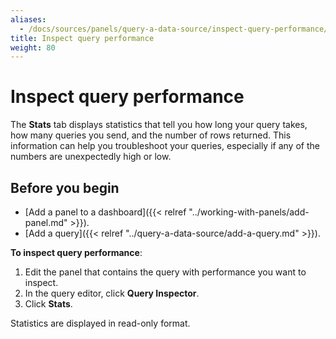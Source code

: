 ```yaml
---
aliases:
  - /docs/sources/panels/query-a-data-source/inspect-query-performance/
title: Inspect query performance
weight: 80
---
```


# Inspect query performance

The **Stats** tab displays statistics that tell you how long your query takes, how many queries you send, and the number of rows returned. This information can help you troubleshoot your queries, especially if any of the numbers are unexpectedly high or low.

## Before you begin

- [Add a panel to a dashboard]({{< relref "../working-with-panels/add-panel.md" >}}).
- [Add a query]({{< relref "../query-a-data-source/add-a-query.md" >}}).

**To inspect query performance**:

1. Edit the panel that contains the query with performance you want to inspect.
1. In the query editor, click **Query Inspector**.
1. Click **Stats**.

Statistics are displayed in read-only format.
